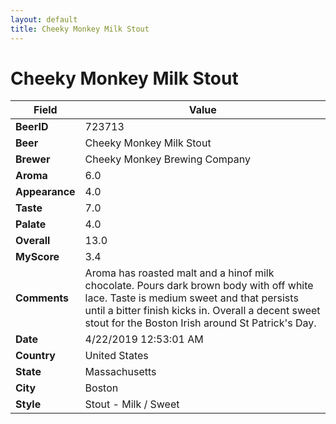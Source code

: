 ```yaml
---
layout: default
title: Cheeky Monkey Milk Stout
---
```


# Cheeky Monkey Milk Stout

| Field         | Value     |
|---------------|-----------|
| **BeerID** | 723713 |
| **Beer** | Cheeky Monkey Milk Stout |
| **Brewer** | Cheeky Monkey Brewing Company |
| **Aroma** | 6.0 |
| **Appearance** | 4.0 |
| **Taste** | 7.0 |
| **Palate** | 4.0 |
| **Overall** | 13.0 |
| **MyScore** | 3.4 |
| **Comments** | Aroma has roasted malt and a hinof milk chocolate.  Pours dark brown body with off white lace.  Taste is medium sweet and that persists until a bitter finish kicks in.  Overall a decent sweet stout for the Boston Irish around St Patrick's Day.  |
| **Date** | 4/22/2019 12:53:01 AM |
| **Country** | United States |
| **State** | Massachusetts |
| **City** | Boston |
| **Style** | Stout - Milk / Sweet |

